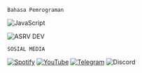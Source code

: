 `Bahasa Pemrograman`

![JavaScript](https://img.shields.io/badge/javascript-%23323330.svg?style=for-the-badge&logo=javascript&logoColor=%23F7DF1E)

![ASRV DEV](https://i.ibb.co.com/qgvjvS9/ascii-text-art.png)

`SOSIAL MEDIA`

[![Spotify](https://img.shields.io/badge/Spotify-1ED760?style=for-the-badge&logo=spotify&logoColor=white)](https://open.spotify.com/user/31p7teg6t6q37dhieecyw5vmh5pi?si=ckyB0X8fSbaRwY5jGNs8vw)
[![YouTube](https://img.shields.io/badge/YouTube-%23FF0000.svg?style=for-the-badge&logo=YouTube&logoColor=white)](https://www.youtube.com/@raditreall)
[![Telegram](https://img.shields.io/badge/Telegram-2CA5E0?style=for-the-badge&logo=telegram&logoColor=white)](https://t.me/orangjawa)
![Discord](https://img.shields.io/badge/Discord-%235865F2.svg?style=for-the-badge&logo=discord&logoColor=white)
